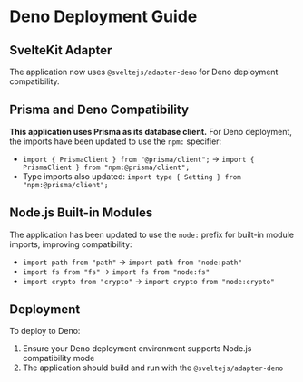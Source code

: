# Deno Deployment Guide

## SvelteKit Adapter

The application now uses `@sveltejs/adapter-deno` for Deno deployment compatibility.

## Prisma and Deno Compatibility

**This application uses Prisma as its database client.** For Deno deployment, the imports have been updated to use the `npm:` specifier:

- `import { PrismaClient } from "@prisma/client";` → `import { PrismaClient } from "npm:@prisma/client";`
- Type imports also updated: `import type { Setting } from "npm:@prisma/client";`

## Node.js Built-in Modules

The application has been updated to use the `node:` prefix for built-in module imports, improving compatibility:

- `import path from "path"` → `import path from "node:path"`
- `import fs from "fs"` → `import fs from "node:fs"`
- `import crypto from "crypto"` → `import crypto from "node:crypto"`

## Deployment

To deploy to Deno:

1. Ensure your Deno deployment environment supports Node.js compatibility mode
2. The application should build and run with the `@sveltejs/adapter-deno`